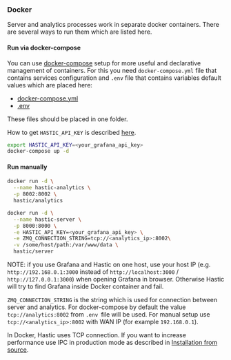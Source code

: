 ### Docker

Server and analytics processes work in separate docker containers. There are several ways to run them which are listed here.

#### Run via docker-compose

 You can use [docker-compose](https://docs.docker.com/compose/) setup for more useful and declarative management of containers. For this you need `docker-compose.yml` file that contains services configuration and `.env` file that contains variables default values which are placed here:  
* [docker-compose.yml](https://github.com/hastic/hastic-server/blob/master/docker-compose.yml)  
* [.env](https://github.com/hastic/hastic-server/blob/master/.env)  

These files should be placed in one folder.

How to get `HASTIC_API_KEY` is described [here](https://github.com/hastic/hastic-server/wiki/Get-HASTIC_API_KEY).

```bash
export HASTIC_API_KEY=<your_grafana_api_key>
docker-compose up -d
```

#### Run manually
```bash
docker run -d \
  --name hastic-analytics \
  -p 8002:8002 \
  hastic/analytics

docker run -d \
  --name hastic-server \
  -p 8000:8000 \
  -e HASTIC_API_KEY=<your_grafana_api_key> \
  -e ZMQ_CONNECTION_STRING=tcp://<analytics_ip>:8002\
  -v /some/host/path:/var/www/data \
  hastic/server
```

NOTE: if you use Grafana and Hastic on one host, use your host IP (e.g. `http://192.168.0.1:3000` instead of `http://localhost:3000` / `http://127.0.0.1:3000`) when opening Grafana in browser. Otherwise Hastic will try to find Grafana inside Docker container and fail.

`ZMQ_CONNECTION_STRING` is the string which is used for connection between server and analytics. For docker-compose by default the value `tcp://analytics:8002` from `.env `file will be used. For manual setup use `tcp://<analytics_ip>:8002` with WAN IP (for example `192.168.0.1`).

In Docker, Hastic uses TCP connection. If you want to increase performance use IPC in production mode as described in [Installation from source](https://github.com/hastic/hastic-server/wiki/Installation-from-source).